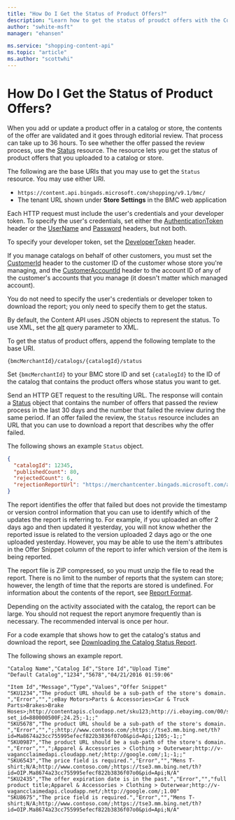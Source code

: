 ```yaml
---
title: "How Do I Get the Status of Product Offers?"
description: "Learn how to get the status of proudct offers with the Content API."
author: "swhite-msft"
manager: "ehansen"

ms.service: "shopping-content-api"
ms.topic: "article"
ms.author: "scottwhi"
---
```

# How Do I Get the Status of Product Offers?
When you add or update a product offer in a catalog or store, the contents of the offer are validated and it goes through editorial review. That process can take up to 36 hours. To see whether the offer passed the review process, use the [Status](/bingads/shopping-content/status-resource.md) resource. The resource lets you get the status of product offers that you uploaded to a catalog or store.

The following are the base URIs that you may use to get the `Status` resource. You may use either URI.

* `https://content.api.bingads.microsoft.com/shopping/v9.1/bmc/`
* The tenant URL shown under **Store Settings** in the BMC web application

Each HTTP request must include the user's credentials and your developer token. To specify the user's credentials, set either the [AuthenticationToken](/bingads/shopping-content/status-resource.md#authtoken) header or the [UserName](/bingads/shopping-content/status-resource.md#username) and [Password](/bingads/shopping-content/status-resource.md#password) headers, but not both. 

To specify your developer token, set the [DeveloperToken](/bingads/shopping-content/status-resource.md#devtoken) header.

If you manage catalogs on behalf of other customers, you must set the [CustomerId](/bingads/shopping-content/status-resource.md#customerid) header to the customer ID of the customer whose store you're managing, and the [CustomerAccountId](/bingads/shopping-content/status-resource.md#customeraccountid) header to the account ID of any of the customer's accounts that you manage (it doesn't matter which managed account).

You do not need to specify the user's credentials or developer token to download the report; you only need to specify them to get the status.

By default, the Content API uses JSON objects to represent the status. To use XML, set the [alt](/bingads/shopping-content/status-resource.md#alt) query parameter to XML.

To get the status of product offers, append the following template to the base URI.

`{bmcMerchantId}/catalogs/{catalogId}/status`

Set `{bmcMerchantId}` to your BMC store ID and set `{catalogId}` to the ID of the catalog that contains the product offers whose status you want to get. 

Send an HTTP GET request to the resulting URL. The response will contain a [Status](/bingads/shopping-content/status-resource.md#status) object that contains the number of offers that passed the review process in the last 30 days and the number that failed the review during the same period. If an offer failed the review, the `Status` resource includes an URL that you can use to download a report that describes why the offer failed.

The following shows an example `Status` object.

```json
{
  "catalogId": 12345,
  "publishedCount": 80,
  "rejectedCount": 6,
  "rejectionReportUrl": "https://merchantcenter.bingads.microsoft.com/api/Public/DownloadFeedReport?token=..."
}
```

The report identifies the offer that failed but does not provide the timestamp or version control information that you can use to identify which of the updates the report is referring to. For example, if you uploaded an offer 2 days ago and then updated it yesterday, you will not know whether the reported issue is related to the version uploaded 2 days ago or the one uploaded yesterday. However, you may be able to use the item's attributes in the Offer Snippet column of the report to infer which version of the item is being reported.

The report file is ZIP compressed, so you must unzip the file to read the report. There is no limit to the number of reports that the system can store; however, the length of time that the reports are stored is undefined. For information about the contents of the report, see [Report Format](/bingads/shopping-content/status-resource.md#reportformat).

Depending on the activity associated with the catalog, the report can be large. You should not request the report anymore frequently than is necessary. The recommended interval is once per hour.

For a code example that shows how to get the catalog's status and download the report, see [Downloading the Catalog Status Report](/bingads/shopping-content/code-examples.md#status).

<a name="examplereport" />The following shows an example report.  

```csv
"Catalog Name","Catalog Id","Store Id","Upload Time"
"Default Catalog","1234","5678","04/21/2016 01:59:06"

"Item Id","Message","Type","Values","Offer Snippet"
"SKU1234","The product URL should be a sub-path of the store's domain. ","Error","",";eBay Motors>Parts & Accessories>Car & Truck Parts>Brakes>Brake Hoses>;http://contentapis.cloudapp.net/sku123;http://i.ebayimg.com/00/s/NzY4WDI5Mg==/z/irkAAOxyB9RS14Rj/$_1.JPG?set_id=880000500F;24.25;-1;;"
"SKU5678","The product URL should be a sub-path of the store's domain. ","Error","",";;http://www.contoso.com/;https://tse3.mm.bing.net/th?id=Ma8674a23cc755995efecf822b3836f07o0&pid=Api;1205;-1;;"
"SKU0987","The product URL should be a sub-path of the store's domain. ","Error","",";Apparel & Accessories > Clothing > Outerwear;http://v-vagancclaimedapi.cloudapp.net/;http://google.com/;1;-1;;"
"SKU6543","The price field is required.","Error","","Mens T-shirt;N/A;http://www.contoso.com/;https://tse3.mm.bing.net/th?id=OIP.Ma8674a23cc755995efecf822b3836f07o0&pid=Api;N/A"
"SKU2435","The offer expiration date is in the past.","Error","","full product title;Apparel & Accessories > Clothing > Outerwear;http://v-vagancclaimedapi.cloudapp.net/;http://google.com/;1.00"
"SKU8675","The price field is required.","Error","","Mens T-shirt;N/A;http://www.contoso.com/;https://tse3.mm.bing.net/th?id=OIP.Ma8674a23cc755995efecf822b3836f07o0&pid=Api;N/A"
```
